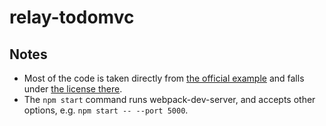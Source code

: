 # relay-todomvc

## Notes

- Most of the code is taken directly from [the official example](https://github.com/relayjs/relay-examples/tree/master/todo) and falls under [the license there](https://github.com/relayjs/relay-examples/tree/master/todo#license).
- The `npm start` command runs webpack-dev-server, and accepts other options, e.g. `npm start -- --port 5000`.
